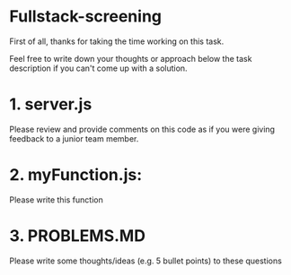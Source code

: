 # Fullstack-screening

First of all, thanks for taking the time working on this task.

Feel free to write down your thoughts or approach below the task description if you can't come up with a solution.


# 1. server.js
Please review and provide comments on this code as if you were giving feedback to a junior team member.


# 2. myFunction.js:
Please write this function


# 3. PROBLEMS.MD
Please write some thoughts/ideas (e.g. 5 bullet points) to these questions


